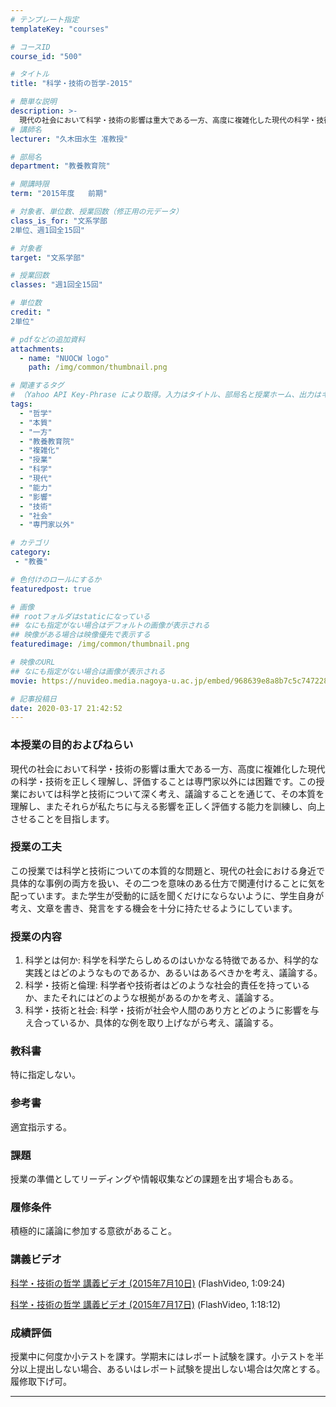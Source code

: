 ```yaml
---
# テンプレート指定
templateKey: "courses"

# コースID
course_id: "500"

# タイトル
title: "科学・技術の哲学-2015"

# 簡単な説明
description: >-
  現代の社会において科学・技術の影響は重大である一方、高度に複雑化した現代の科学・技術を正しく理解し、評価することは専門家以外には困難である。この授業においては科学と技術について深く考え、議論することを通じて、その本質を理解し、またそれらが私たちに与える影響を正しく評価する能力を訓練し、向上させることを目指す。 ....
# 講師名
lecturer: "久木田水生 准教授"

# 部局名
department: "教養教育院"

# 開講時限
term: "2015年度	前期"

# 対象者、単位数、授業回数（修正用の元データ）
class_is_for: "文系学部
2単位、週1回全15回"

# 対象者
target: "文系学部"

# 授業回数
classes: "週1回全15回"

# 単位数
credit: "
2単位"

# pdfなどの追加資料
attachments:
  - name: "NUOCW logo" 
    path: /img/common/thumbnail.png

# 関連するタグ
# （Yahoo API Key-Phrase により取得。入力はタイトル、部局名と授業ホーム、出力はキーフレーズ（tags））
tags:
  - "哲学"
  - "本質"
  - "一方"
  - "教養教育院"
  - "複雑化"
  - "授業"
  - "科学"
  - "現代"
  - "能力"
  - "影響"
  - "技術"
  - "社会"
  - "専門家以外"

# カテゴリ
category:
 - "教養"

# 色付けのロールにするか
featuredpost: true

# 画像
## rootフォルダはstaticになっている
## なにも指定がない場合はデフォルトの画像が表示される
## 映像がある場合は映像優先で表示する
featuredimage: /img/common/thumbnail.png

# 映像のURL
## なにも指定がない場合は画像が表示される
movie: https://nuvideo.media.nagoya-u.ac.jp/embed/968639e8a8b7c5c7472282ca5d395bd9eca38cf3

# 記事投稿日
date: 2020-03-17 21:42:52
---
```


### 本授業の目的およびねらい

現代の社会において科学・技術の影響は重大である一方、高度に複雑化した現代の科学・技術を正しく理解し、評価することは専門家以外には困難です。この授業においては科学と技術について深く考え、議論することを通じて、その本質を理解し、またそれらが私たちに与える影響を正しく評価する能力を訓練し、向上させることを目指します。


### 授業の工夫

この授業では科学と技術についての本質的な問題と、現代の社会における身近で具体的な事例の両方を扱い、その二つを意味のある仕方で関連付けることに気を配っています。また学生が受動的に話を聞くだけにならないように、学生自身が考え、文章を書き、発言をする機会を十分に持たせるようにしています。





### 授業の内容

1. 科学とは何か: 科学を科学たらしめるのはいかなる特徴であるか、科学的な実践とはどのようなものであるか、あるいはあるべきかを考え、議論する。
2. 科学・技術と倫理: 科学者や技術者はどのような社会的責任を持っているか、またそれにはどのような根拠があるのかを考え、議論する。
3. 科学・技術と社会: 科学・技術が社会や人間のあり方とどのように影響を与え合っているか、具体的な例を取り上げながら考え、議論する。

### 教科書

特に指定しない。

### 参考書

適宜指示する。

### 課題

授業の準備としてリーディングや情報収集などの課題を出す場合もある。

### 履修条件

積極的に議論に参加する意欲があること。





### 講義ビデオ

<a href="https://nuvideo.media.nagoya-u.ac.jp/embed/5767ae394c127d8826cdbc6bb73c7e29089c0889" target="blank">科学・技術の哲学 講義ビデオ (2015年7月10日)</a> (FlashVideo, 1:09:24)

<a href="https://nuvideo.media.nagoya-u.ac.jp/embed/bad04bf29da57fd96c2aa17b9448435a0b38c5fb" target="blank">科学・技術の哲学 講義ビデオ (2015年7月17日)</a> (FlashVideo, 1:18:12)





### 成績評価

授業中に何度か小テストを課す。学期末にはレポート試験を課す。小テストを半分以上提出しない場合、あるいはレポート試験を提出しない場合は欠席とする。履修取下げ可。



-----